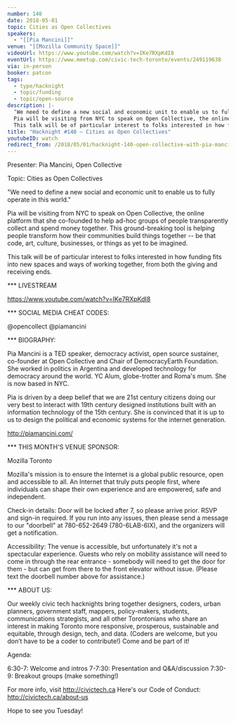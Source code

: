 ```yaml
---
number: 140
date: 2018-05-01
topic: Cities as Open Collectives
speakers:
  - "[[Pia Mancini]]"
venue: "[[Mozilla Community Space]]"
videoUrl: https://www.youtube.com/watch?v=IKe7RXpKdI8
eventUrl: https://www.meetup.com/civic-tech-toronto/events/249119638
via: in-person
booker: patcon
tags:
  - type/hacknight
  - topic/funding
  - topic/open-source
description: |-
  ‘We need to define a new social and economic unit to enable us to fully operate in this world.’
  Pia will be visiting from NYC to speak on Open Collective, the online platform that she co-founded to help ad-hoc groups of people transparently collect and spend money together. This ground-breaking tool is helping people transform how their communities build things together -- be that code, art, culture, businesses, or things as yet to be imagined.
  This talk will be of particular interest to folks interested in how funding fits into new spaces and ways of working together, from both the giving and receiving ends.
title: "Hacknight #140 – Cities as Open Collectives"
youtubeID: watch
redirect_from: /2018/05/01/hacknight-140-open-collective-with-pia-mancini/
---
```


Presenter: Pia Mancini, Open Collective

Topic: Cities as Open Collectives

"We need to define a new social and economic unit to enable us to fully operate in this world."

Pia will be visiting from NYC to speak on Open Collective, the online platform that she co-founded to help ad-hoc groups of people transparently collect and spend money together. This ground-breaking tool is helping people transform how their communities build things together -- be that code, art, culture, businesses, or things as yet to be imagined.

This talk will be of particular interest to folks interested in how funding fits into new spaces and ways of working together, from both the giving and receiving ends.

*** LIVESTREAM

https://www.youtube.com/watch?v=IKe7RXpKdI8

*** SOCIAL MEDIA CHEAT CODES:

@opencollect @piamancini

*** BIOGRAPHY:

Pia Mancini is a TED speaker, democracy activist, open source sustainer, co-founder at Open Collective and Chair of DemocracyEarth Foundation. She worked in politics in Argentina and developed technology for democracy around the world. YC Alum, globe-trotter and Roma's mum. She is now based in NYC.

Pia is driven by a deep belief that we are 21st century citizens doing our very best to interact with 19th century designed institutions built with an information technology of the 15th century. She is convinced that it is up to us to design the political and economic systems for the internet generation.

http://piamancini.com/

*** THIS MONTH'S VENUE SPONSOR:

Mozilla Toronto

Mozilla's mission is to ensure the Internet is a global public resource, open and accessible to all. An Internet that truly puts people first, where individuals can shape their own experience and are empowered, safe and independent.

Check-in details: Door will be locked after 7, so please arrive prior. RSVP and sign-in required. If you run into any issues, then please send a message to our "doorbell" at 780-652-2649 (780-6LAB-6IX), and the organizers will get a notification.

Accessibility: The venue is accessible, but unfortunately it's not a spectacular experience. Guests who rely on mobility assistance will need to come in through the rear entrance - somebody will need to get the door for them - but can get from there to the front elevator without issue. (Please text the doorbell number above for assistance.)

*** ABOUT US:

Our weekly civic tech hacknights bring together designers, coders, urban planners, government staff, mappers, policy-makers, students, communications strategists, and all other Torontonians who share an interest in making Toronto more responsive, prosperous, sustainable and equitable, through design, tech, and data. (Coders are welcome, but you don’t have to be a coder to contribute!) Come and be part of it!

Agenda:

6:30-7: Welcome and intros
7-7:30: Presentation and Q&A/discussion
7:30-9: Breakout groups (make something!)

For more info, visit http://civictech.ca
Here's our Code of Conduct: http://civictech.ca/about-us

Hope to see you Tuesday!